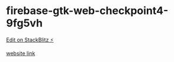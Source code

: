 # firebase-gtk-web-checkpoint4-9fg5vh

[Edit on StackBlitz ⚡️](https://stackblitz.com/edit/firebase-gtk-web-checkpoint4-yyzdzr?file=index.html)

[website link](https://firebase-gtk-web-checkpoint4-yyzdzr.stackblitz.io)

